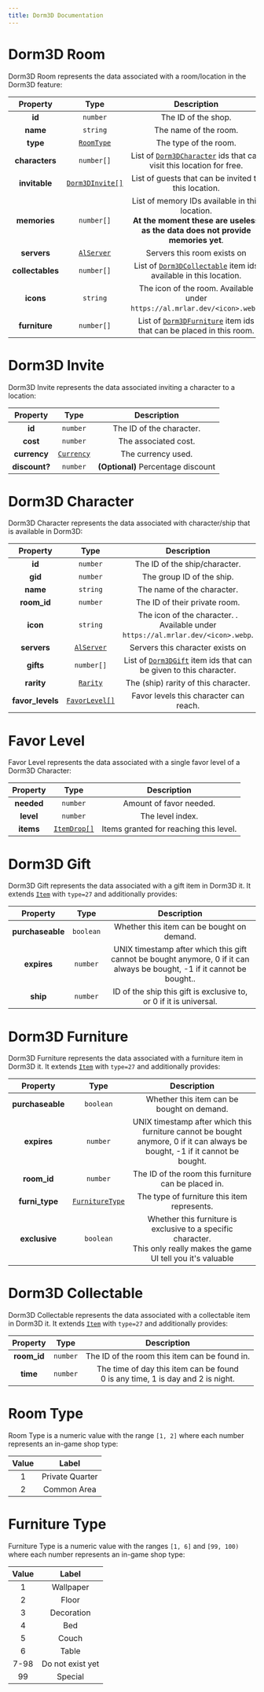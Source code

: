 ```yaml
---
title: Dorm3D Documentation
---
```


# Dorm3D Room

Dorm3D Room represents the data associated with a room/location in the Dorm3D feature:

|     Property     |                Type                |                                                           Description                                                            |
| :--------------: | :--------------------------------: | :------------------------------------------------------------------------------------------------------------------------------: |
|      **id**      |              `number`              |                                                       The ID of the shop.                                                        |
|     **name**     |              `string`              |                                                      The name of the room.                                                       |
|     **type**     |      [`RoomType`](#room-type)      |                                                      The type of the room.                                                       |
|  **characters**  |             `number[]`             |                    List of [`Dorm3DCharacter`](#dorm3d-character) ids that can visit this location for free.                     |
|  **invitable**   | [`Dorm3DInvite[]`](#dorm3d-invite) |                                       List of guests that can be invited to this location.                                       |
|   **memories**   |             `number[]`             | List of memory IDs available in this location.<br>**At the moment these are useless as the data does not provide memories yet**. |
|   **servers**    |      [`AlServer`](#al-server)      |                                                   Servers this room exists on                                                    |
| **collectables** |             `number[]`             |                     List of [`Dorm3DCollectable`](#dorm3d-collectable) item ids available in this location.                      |
|    **icons**     |              `string`              |                            The icon of the room. Available under `https://al.mrlar.dev/<icon>.webp`.                             |
|  **furniture**   |             `number[]`             |                     List of [`Dorm3DFurniture`](#dorm3d-furniture) item ids that can be placed in this room.                     |

# Dorm3D Invite

Dorm3D Invite represents the data associated inviting a character to a location:

|   Property    |                Type                 |            Description             |
| :-----------: | :---------------------------------: | :--------------------------------: |
|    **id**     |              `number`               |      The ID of the character.      |
|   **cost**    |              `number`               |        The associated cost.        |
| **currency**  | [`Currency`](../common.md#currency) |         The currency used.         |
| **discount?** |              `number`               | **(Optional)** Percentage discount |


# Dorm3D Character

Dorm3D Character represents the data associated with character/ship that is available in Dorm3D:

|     Property     |              Type               |                                    Description                                     |
| :--------------: | :-----------------------------: | :--------------------------------------------------------------------------------: |
|      **id**      |            `number`             |                           The ID of the ship/character.                            |
|     **gid**      |            `number`             |                             The group ID of the ship.                              |
|     **name**     |            `string`             |                             The name of the character.                             |
|   **room_id**    |            `number`             |                           The ID of their private room.                            |
|     **icon**     |            `string`             |  The icon of the character. . Available under `https://al.mrlar.dev/<icon>.webp`.  |
|   **servers**    |    [`AlServer`](#al-server)     |                          Servers this character exists on                          |
|    **gifts**     |           `number[]`            | List of [`Dorm3DGift`](#dorm3d-gift) item ids that can be given to this character. |
|    **rarity**    | [`Rarity`](../common.md#rarity) |                        The (ship) rarity of this character.                        |
| **favor_levels** | [`FavorLevel[]`](#favor-level)  |                       Favor levels this character can reach.                       |

# Favor Level

Favor Level represents the data associated with a single favor level of a Dorm3D Character:

|  Property  |                  Type                  |              Description               |
| :--------: | :------------------------------------: | :------------------------------------: |
| **needed** |                `number`                |        Amount of favor needed.         |
| **level**  |                `number`                |            The level index.            |
| **items**  | [`ItemDrop[]`](../common.md#item-drop) | Items granted for reaching this level. |


# Dorm3D Gift

Dorm3D Gift represents the data associated with a gift item in Dorm3D it.
It extends [`Item`](../common.md#item) with `type=27` and additionally provides: 

|     Property     |   Type    |                                                       Description                                                        |
| :--------------: | :-------: | :----------------------------------------------------------------------------------------------------------------------: |
| **purchaseable** | `boolean` |                                        Whether this item can be bought on demand.                                        |
|   **expires**    | `number`  | UNIX timestamp after which this gift cannot be bought anymore, 0 if it can always be bought, -1 if it cannot be bought.. |
|     **ship**     | `number`  |                            ID of the ship this gift is exclusive to, or 0 if it is universal.                            |

# Dorm3D Furniture

Dorm3D Furniture represents the data associated with a furniture item in Dorm3D it.
It extends [`Item`](../common.md#item) with `type=27` and additionally provides: 

|     Property     |                Type                |                                                         Description                                                          |
| :--------------: | :--------------------------------: | :--------------------------------------------------------------------------------------------------------------------------: |
| **purchaseable** |             `boolean`              |                                          Whether this item can be bought on demand.                                          |
|   **expires**    |              `number`              | UNIX timestamp after which this furniture cannot be bought anymore, 0 if it can always be bought, -1 if it cannot be bought. |
|   **room_id**    |              `number`              |                                     The ID of the room this furniture can be placed in.                                      |
|  **furni_type**  | [`FurnitureType`](#furniture-type) |                                         The type of furniture this item represents.                                          |
|  **exclusive**   |             `boolean`              |  Whether this furniture is exclusive to a specific character.<br>This only really makes the game UI tell you it's valuable   |

# Dorm3D Collectable

Dorm3D Collectable represents the data associated with a collectable item in Dorm3D it.
It extends [`Item`](../common.md#item) with `type=27` and additionally provides: 

|  Property   |   Type   |                                    Description                                     |
| :---------: | :------: | :--------------------------------------------------------------------------------: |
| **room_id** | `number` |                   The ID of the room this item can be found in.                    |
|  **time**   | `number` | The time of day this item can be found<br> 0 is any time, 1 is day and 2 is night. |


# Room Type
Room Type is a numeric value with the range `[1, 2]` where each
number represents an in-game shop type:

| Value |      Label      |
| :---: | :-------------: |
|   1   | Private Quarter |
|   2   |   Common Area   |

# Furniture Type

Furniture Type is a numeric value with the ranges `[1, 6]` and `[99, 100)` where each
number represents an in-game shop type:

| Value |      Label       |
| :---: | :--------------: |
|   1   |    Wallpaper     |
|   2   |      Floor       |
|   3   |    Decoration    |
|   4   |       Bed        |
|   5   |      Couch       |
|   6   |      Table       |
| 7-98  | Do not exist yet |
|  99   |     Special      |